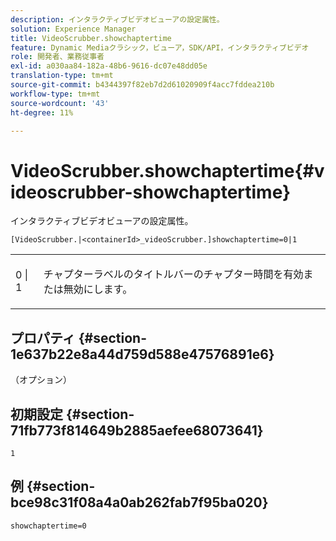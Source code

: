 ```yaml
---
description: インタラクティブビデオビューアの設定属性。
solution: Experience Manager
title: VideoScrubber.showchaptertime
feature: Dynamic Mediaクラシック，ビューア，SDK/API，インタラクティブビデオ
role: 開発者、業務従事者
exl-id: a030aa84-182a-48b6-9616-dc07e48dd05e
translation-type: tm+mt
source-git-commit: b4344397f82eb7d2d61020909f4acc7fddea210b
workflow-type: tm+mt
source-wordcount: '43'
ht-degree: 11%

---
```


# VideoScrubber.showchaptertime{#videoscrubber-showchaptertime}

インタラクティブビデオビューアの設定属性。

`[VideoScrubber.|<containerId>_videoScrubber.]showchaptertime=0|1`

<table id="table_441553CD34C94A58A9D7CBF772DEDDB6"> 
 <tbody> 
  <tr> 
   <td colname="col1"> <p> <span class="codeph"> 0 | 1</span> </p> </td> 
   <td colname="col2"> <p> チャプターラベルのタイトルバーのチャプター時間を有効または無効にします。 </p> </td> 
  </tr> 
 </tbody> 
</table>

## プロパティ {#section-1e637b22e8a44d759d588e47576891e6}

（オプション）

## 初期設定 {#section-71fb773f814649b2885aefee68073641}

`1`

## 例 {#section-bce98c31f08a4a0ab262fab7f95ba020}

```
showchaptertime=0
```
